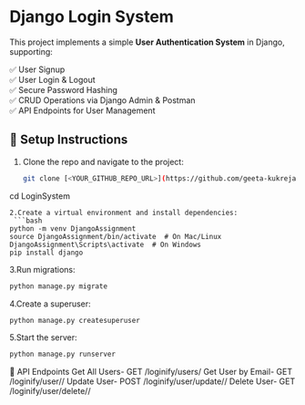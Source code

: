 # Django Login System

This project implements a simple **User Authentication System** in Django, supporting:

✅ User Signup  
✅ User Login & Logout  
✅ Secure Password Hashing  
✅ CRUD Operations via Django Admin & Postman  
✅ API Endpoints for User Management  

## 📌 **Setup Instructions**
1. Clone the repo and navigate to the project:  
   ```bash
   git clone [<YOUR_GITHUB_REPO_URL>](https://github.com/geeta-kukreja/LoginifyDjango)
  cd LoginSystem
```
2.Create a virtual environment and install dependencies:
 ```bash
python -m venv DjangoAssignment
source DjangoAssignment/bin/activate  # On Mac/Linux
DjangoAssignment\Scripts\activate  # On Windows
pip install django
```
3.Run migrations:
```bash
python manage.py migrate
```
4.Create a superuser:
```bash
python manage.py createsuperuser
```
5.Start the server:
```bash
python manage.py runserver
```
📌 API Endpoints
Get All Users-	GET	/loginify/users/
Get User by Email-	GET	/loginify/user/<email>/
Update User-	POST	/loginify/user/update/<email>/
Delete User-	GET	/loginify/user/delete/<email>/

